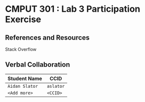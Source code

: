 # CMPUT 301 : Lab 3 Participation Exercise

## References and Resources

Stack Overflow

## Verbal Collaboration

| Student Name | CCID      |
| ------------ | --------- |
| `Aidan Slator`    | `aslator` |
| `<Add more>` | `<CCID>`  |
